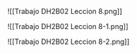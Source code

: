 ![[Trabajo DH2B02 Leccion 8.png]]

![[Trabajo DH2B02 Leccion 8-1.png]]

![[Trabajo DH2B02 Leccion 8-2.png]]

